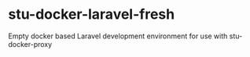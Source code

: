 # stu-docker-laravel-fresh
Empty docker based Laravel development environment for use with stu-docker-proxy
